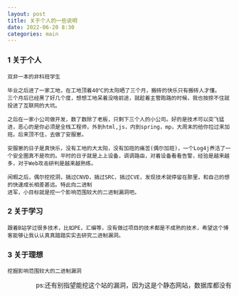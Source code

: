 ```yaml
---
layout: post
title: 关于个人的一些说明
date: 2022-06-20 8:30
categories: main
---
```


### 1 关于个人
```
双非一本的非科班学生

毕业之后进了一家工地，在工地顶着40℃的太阳晒了三个月，搬砖的快乐只有搬砖人才懂。
三个月后已经黑了好几个度，想想工地呆着没啥前途，就趁着主管跑路的时候，我也按捺不住就投进了互联网的大坑。

之后在一家小公司做开发，数了数除了老板，只剩下三个人的小公司。好的是技术可以突飞猛进，恶心的是你必须是全栈工程师，外到html,js，内到spring，mp，大周末的给你拉过来加班。后来顶不住，去做了安服崽。

安服崽的日子是真快乐，没有工地的大太阳，没有加班的痛苦(偶尔加班)，一个Log4j养活了一个安全圈真不是吹的。平时的日子就是上上设备，调调路由，对着设备看看告警，经验是越来越多，对于Web攻击研判是越来越熟练。

闲暇之后，偶尔挖挖洞，搞过CNVD，搞过SRC，搞过CVE，发现技术就停留在那里，和自己的想的快速成长相差甚远。特此向二进制
进军，小目标就是挖一个影响范围较大的二进制漏洞吧。
```

### 2 关于学习

```
跟着B站学过很多技术，比如PE，汇编等，没有做过项目的技术都是不成熟的技术，希望这个博客能够让我认认真真踏踏实实去研究二进制漏洞。
```

### 3 关于理想
```
挖掘影响范围较大的二进制漏洞
```

<div align="right">
ps:还有别指望能挖这个站的漏洞，因为这是个静态网站，数据库都没有


